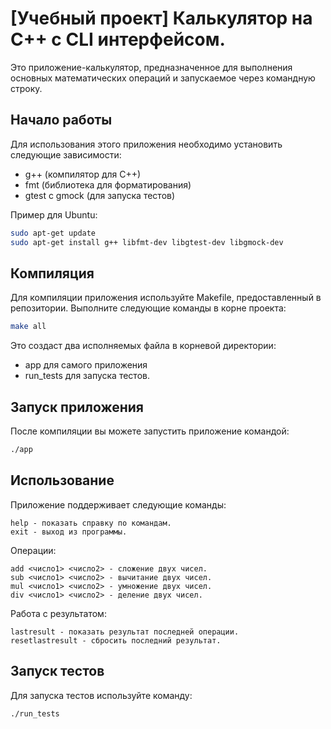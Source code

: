 # [Учебный проект] Калькулятор на C++ с CLI интерфейсом.

Это приложение-калькулятор, предназначенное для выполнения основных математических операций и запускаемое через командную строку.

## Начало работы

Для использования этого приложения необходимо установить следующие зависимости:

- g++ (компилятор для C++)
- fmt (библиотека для форматирования)
- gtest c gmock (для запуска тестов)

Пример для Ubuntu:

```bash
sudo apt-get update
sudo apt-get install g++ libfmt-dev libgtest-dev libgmock-dev
```
## Компиляция

Для компиляции приложения используйте Makefile, предоставленный в репозитории. Выполните следующие команды в корне проекта:

```bash
make all
```
Это создаст два исполняемых файла в корневой директории: 
- app для самого приложения
- run_tests для запуска тестов.

## Запуск приложения

После компиляции вы можете запустить приложение командой:

```bash
./app
```
## Использование

Приложение поддерживает следующие команды:

    help - показать справку по командам.
    exit - выход из программы.

Операции:

    add <число1> <число2> - сложение двух чисел.
    sub <число1> <число2> - вычитание двух чисел.
    mul <число1> <число2> - умножение двух чисел.
    div <число1> <число2> - деление двух чисел.

Работа с результатом:

    lastresult - показать результат последней операции.
    resetlastresult - сбросить последний результат.

## Запуск тестов

Для запуска тестов используйте команду:

```bash
./run_tests
```